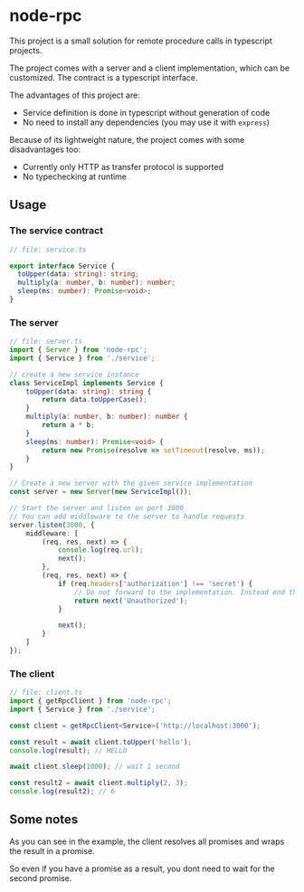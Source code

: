 # node-rpc

This project is a small solution for remote procedure calls in typescript projects.

The project comes with a server and a client implementation, which can be customized. The contract is a typescript interface.

The advantages of this project are:
- Service definition is done in typescript without generation of code
- No need to install any dependencies (you may use it with `express`)

Because of its lightweight nature, the project comes with some disadvantages too:
- Currently only HTTP as transfer protocol is supported
- No typechecking at runtime

## Usage

### The service contract

```typescript
// file: service.ts

export interface Service {
  toUpper(data: string): string;
  multiply(a: number, b: number): number;
  sleep(ms: number): Promise<void>;
}
```

### The server

```typescript
// file: server.ts
import { Server } from 'node-rpc';
import { Service } from './service';

// create a new service instance
class ServiceImpl implements Service {
    toUpper(data: string): string {
        return data.toUpperCase();
    }
    multiply(a: number, b: number): number {
        return a * b;
    }
    sleep(ms: number): Promise<void> {
        return new Promise(resolve => setTimeout(resolve, ms));
    }
}

// Create a new server with the given service implementation
const server = new Server(new ServiceImpl());

// Start the server and listen on port 3000
// You can add middleware to the server to handle requests
server.listen(3000, {
    middleware: [
        (req, res, next) => {
            console.log(req.url);
            next();
        },
        (req, res, next) => {
            if (req.headers['authorization'] !== 'secret') {
                // Do not forward to the implementation. Instead end the request.                
                return next('Unauthorized');
            }

            next();
        }
    ]
});
```
### The client

```typescript
// file: client.ts
import { getRpcClient } from 'node-rpc';
import { Service } from './service';

const client = getRpcClient<Service>('http://localhost:3000');

const result = await client.toUpper('hello');
console.log(result); // HELLO

await client.sleep(1000); // wait 1 second

const result2 = await client.multiply(2, 3);
console.log(result2); // 6
```

## Some notes
As you can see in the example, the client resolves all promises and wraps the result in a promise.

So even if you have a promise as a result, you dont need to wait for the second promise.

